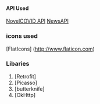 #### API Used
[NovelCOVID API](https://corona.lmao.ninja/docs/)
[NewsAPI](https://newsapi.org)
### icons used
[FlatIcons] (http://www.flaticon.com)
### Libaries
1. [Retrofit]
2. [Picasso]
3. [butterknife]
4. [OkHttp]

